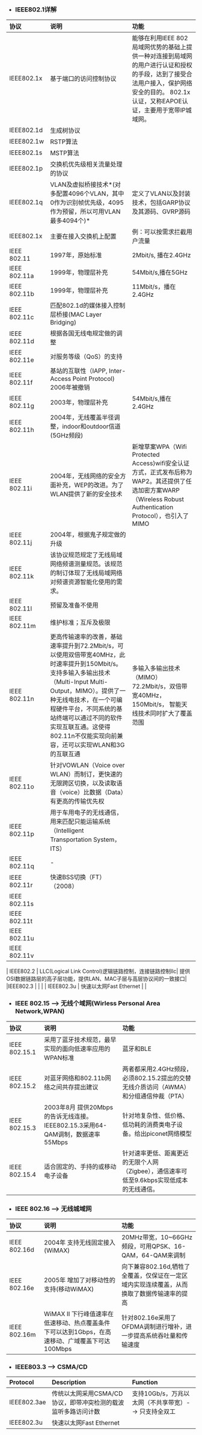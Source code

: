 - ### IEEE802.1详解
| **协议** |**说明**  |**功能**  |
|:---|:---|:---|
|IEEE802.1x |基于端口的访问控制协议  | 能够在利用IEEE 802局域网优势的基础上提供一种对连接到局域网的用户进行认证和授权的手段，达到了接受合法用户接入，保护网络安全的目的。 802.1x认证，又称EAPOE认证，主要用于宽带IP城域网。 |
|IEEE802.1d |生成树协议  |  |
|IEEE802.1w |RSTP算法  |  |
|IEEE802.1s |MSTP算法  |  |
|IEEE802.1p  |交换机优先级相关流量处理的协议 |  |
|IEEE802.1q  |VLAN及虚拟桥接技术*(对多配置4096个VLAN，其中0作为识别帧优先级，4095作为预留，所以可用VLAN最多4094个)*  |  定义了VLAN以及封装技术，包括GARP协议及其源码、GVRP源码|
|IEEE802.1x |主要在接入交换机上配置  |例：可以按需求拦截用户流量  |
|IEEE 802.11 |1997年，原始标准  |2Mbit/s, 播在2.4GHz  |
|IEEE 802.11a |1999年，物理层补充 |54Mbit/s,播在5GHz  |
|IEEE 802.11b |1999年，物理层补充 |11Mbit/s，播在2.4GHz  |
|IEEE 802.11c  |匹配802.1d的媒体接入控制层桥接(MAC Layer Bridging)  |  |
|IEEE 802.11d  |根据各国无线电规定做的调整  |  |
|IEEE 802.11e  |对服务等级（QoS）的支持  |  |
|IEEE 802.11f  |基站的互联性（IAPP, Inter-Access Point Protocol) 2006年被撤销  |  |
|IEEE 802.11g  |2003年，物理层补充  |54Mbit/s,播在2.4GHz  |
|IEEE 802.11h  |2004年，无线覆盖半径调整，indoor和outdoor信道(5GHz频段)  |  |
|IEEE 802.11i  |2004年，无线网络的安全方面补充，WEP的改进。为了WLAN提供了新的安全技术  |新增草案WPA（Wifi Protected Access)wifi安全认证方式，正式发布后称为WAP2。其还提供了任选加密方案WARP（Wireless Robust Authentication Protocol），也引入了MIMO  |
|IEEE 802.11j  |2004年，根据鬼子规定做的升级  |  |
|IEEE 802.11k  |该协议规范规定了无线局域网络频谱测量规范。该规范的制订体现了无线局域网络对频谱资源智能化使用的需求。  |  |
|IEEE 802.11l  |预留及准备不使用  |  |
|IEEE 802.11m  |维护标准；互斥及极限  |  |
|IEEE 802.11n  |更高传输速率的改善，基础速率提升到72.2Mbit/s，可以使用双倍带宽40MHz，此时速率提升到150Mbit/s。支持多输入多输出技术（Multi-Input Multi-Output，MIMO）。提供了一种无线电技术，在一个可编程硬件平台，不同系统的基站终端可以通过不同的软件实现互联互通。这使得802.11n不仅能实现向前兼容，还可以实现WLAN和3G的互联互通 |多输入多输出技术（MIMO）72.2Mbit/s，双倍带宽40MHz，150Mbit/s， 智能天线技术同时扩大了覆盖范围  |
|IEEE 802.11o  |针对VOWLAN（Voice over WLAN）而制订，更快速的无限跨区切换，以及读取语音（voice）比数据（Data）有更高的传输优先权  |  |
|IEEE 802.11p  |用于车用电子的无线通信，用来匹配只能运输系统（Intelligent Transportation System，ITS）  |  |
|IEEE 802.11q  |-  |  |
|IEEE 802.11r  |快速BSS切换（FT）（2008）  |  |
|IEEE 802.11s  |  |  |
|IEEE 802.11t  |  |  |
|IEEE 802.11u  |  |  |
|IEEE 802.11v  |  |  |

| IEEE802.2 | LLC(Logical Link Control)逻辑链路控制，连接链路控制llc|  提供OSI数据链路层的高子层功能，提供LAN、MAC子层与高层协议间的一致接口|
|IEEE802.3  |   |   |
| IEEE802.3u | 快速以太网Fast Ethernet |  |

- ### IEEE 802.15 --> 无线个域网(Wirless Personal Area Network,WPAN)
|协议  |说明  |功能  |
|:---  |:----  |:----  |
|IEEE 802.15.1  |采用了蓝牙技术规范，最早实现的面向低速率应用的WPAN标准  |蓝牙和BLE  |
|IEEE 802.15.2  |对蓝牙网络和802.11b网络之间共存提出建议  |两者都采用2.4GHz频段，必须802.15.2提出的交替无线介质访问（AWMA）和分组通信仲裁（PTA）  |
|IEEE 802.15.3  |2003年8月 提供20Mbps的告诉无线连接。IEEE802.15.3采用64-QAM调制，数据速率55Mbps  |针对地复杂性、低价格、低功耗的消费类电子设备。给出piconet网络模型  |
|IEEE 802.15.4  |适合固定的、手持的或移动电子设备  |针对速率更低、距离更近的无限个人网（Zigbee），通信速率可低至9.6kbps实现低成本的无线通信。  |


- ### IEEE 802.16 --> 无线城域网
|协议  |说明  |功能  |
|:---  |:----  |:----  |
|IEEE 802.16d  |2004年 支持无线固定接入(WiMAX)  |20MHz带宽，10~66GHz频段，可用QPSK、16-QAM，64-QAM来调制  |
|IEEE 802.16e  |2005年 增加了对移动性的支持(移动WiMAX)  |向下兼容802.16d,牺牲了全覆盖，仅保证在一定区域内实现连续覆盖，从而换取了数据传输速率的提高  |
|IEEE 802.16m  |WiMAX II 下行峰值速率在低速移动、热点覆盖条件下可以达到1Gbps，在高速移动、广域覆盖下可达100Mbps  | 针对802.16e采用了OFDMA调制进行增补，进一步提高系统吞吐量和传输速度 |
- ### IEEE803.3 --> CSMA/CD

|Protocol |Description |Function |
|:----|:---- |:---- |
|IEEE802.3ae  |传统以太网采用CSMA/CD协议，即带冲突检测的载波监听多路访问计数   |支持10Gb/s，万兆以太网（不共享带宽）--> 只支持全双工   |
| IEEE802.3u | 快速以太网Fast Ethernet |  |

